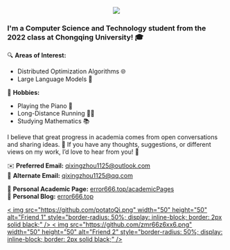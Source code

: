 <p align="center">
<img src="https://capsule-render.vercel.app/api?type=waving&color=timeGradient&height=300&&section=header&text=HI%20THERE!&fontSize=90&fontAlign=50&fontAlignY=30&desc=I%20am%20Error_666!&descAlign=50&descSize=30&descAlignY=60&animation=twinkling" />
</p>

### I'm a **Computer Science and Technology** student from the 2022 class at **Chongqing University**! 🎓

🔍 **Areas of Interest:**  
- Distributed Optimization Algorithms 🌐
- Large Language Models 🧠

🎵 **Hobbies:**  
- Playing the Piano 🎹  
- Long-Distance Running 🏃‍♂️  
- Studying Mathematics 📚  

I believe that great progress in academia comes from open conversations and sharing ideas. 💬 If you have any thoughts, suggestions, or different views on my work, I’d love to hear from you! 🌟

✉️ **Preferred Email:** [qixingzhou1125@outlook.com](mailto:qixingzhou1125@outlook.com)  
📧 **Alternate Email:** [qixingzhou1125@qq.com](mailto:qixingzhou1125@qq.com)  

🔗 **Personal Academic Page:** [error666.top/academicPages](https://error666.top/academicPages/)  
📝 **Personal Blog:** [error666.top](https://error666.top/)

<div align="left">
  <a href="https://github.com/HugoPhi" target="_blank">
    < img src="https://github.com/potatoQi.png" width="50" height="50" alt="Friend 1" style="border-radius: 50%; display: inline-block; border: 2px solid black;" />
  </a >
  <a href="https://github.com/zmr66z6xx6" target="_blank">
    < img src="https://github.com/zmr66z6xx6.png" width="50" height="50" alt="Friend 2" style="border-radius: 50%; display: inline-block; border: 2px solid black;" />
  </a >
  <!-- 继续添加其他朋友 -->
</div>
